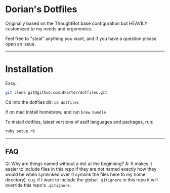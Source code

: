 Dorian's Dotfiles
===================
Originally based on the ThoughtBot base configuration but HEAVILY customized to my needs and ergonomics.

Feel free to "steal" anything you want, and if you have a question please open an issue.

--------

# Installation

Easy.. 

```sh
git clone git@github.com:dkarter/dotfiles.git
```

Cd into the dotfiles dir: `cd dotfiles`

If on mac install homebrew, and run `brew bundle`

To install dotfiles, latest versions of asdf languages and packages, run:

```sh
ruby setup.rb
```

--------

## FAQ

Q: Why are things named without a dot at the beginning?
A: It makes it easier to include files in this repo if they are not named
exactly how they would be when symlinked over (I symlink the files here to my home
directory).  e.g. if I want to include the global `.gitignore` in this repo it
will override this repo's `.gitignore`.

